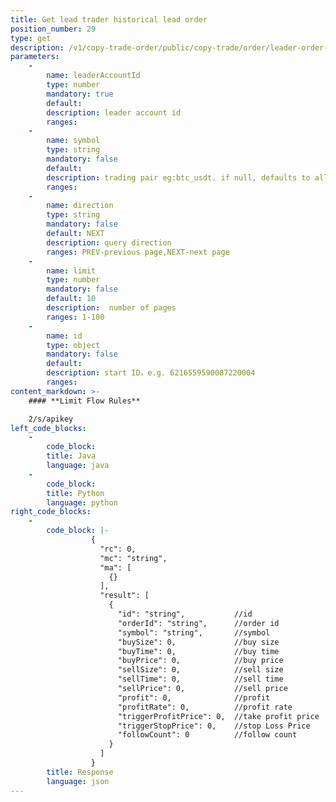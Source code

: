 ```yaml
---
title: Get lead trader historical lead order
position_number: 29
type: get
description: /v1/copy-trade-order/public/copy-trade/order/leader-order-history
parameters:
    -
        name: leaderAccountId
        type: number
        mandatory: true
        default:
        description: leader account id
        ranges:
    -
        name: symbol
        type: string
        mandatory: false
        default:
        description: trading pair eg:btc_usdt. if null, defaults to all
        ranges:
    -
        name: direction
        type: string
        mandatory: false
        default: NEXT
        description: query direction
        ranges: PREV-previous page,NEXT-next page
    -
        name: limit
        type: number
        mandatory: false
        default: 10
        description:  number of pages
        ranges: 1-100
    -
        name: id
        type: object
        mandatory: false
        default:
        description: start ID，e.g. 6216559590087220004
        ranges:    
content_markdown: >-
    #### **Limit Flow Rules**

    2/s/apikey
left_code_blocks:
    -
        code_block:
        title: Java
        language: java
    -
        code_block:
        title: Python
        language: python
right_code_blocks:
    -
        code_block: |-
                  {
                    "rc": 0,
                    "mc": "string",
                    "ma": [
                      {}
                    ],
                    "result": [
                      {
                        "id": "string",           //id
                        "orderId": "string",      //order id
                        "symbol": "string",       //symbol
                        "buySize": 0,             //buy size
                        "buyTime": 0,             //buy time
                        "buyPrice": 0,            //buy price
                        "sellSize": 0,            //sell size
                        "sellTime": 0,            //sell time
                        "sellPrice": 0,           //sell price
                        "profit": 0,              //profit
                        "profitRate": 0,          //profit rate
                        "triggerProfitPrice": 0,  //take profit price
                        "triggerStopPrice": 0,    //stop Loss Price
                        "followCount": 0          //follow count
                      }
                    ]
                  }
        title: Response
        language: json
---
```

